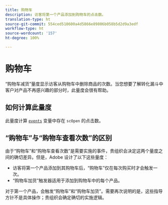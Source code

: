```yaml
---
title: 购物车
description: 访客将第一个产品添加到购物车的点击数。
translation-type: ht
source-git-commit: 554ced510600a4d5866e89806b058b5d2d9a3edf
workflow-type: ht
source-wordcount: '157'
ht-degree: 100%

---
```



# 购物车

“购物车减货”量度显示访客从购物车中删除商品的次数。当您想要了解转化漏斗中客户对产品不再感兴趣的部分时，此量度会很有帮助。

## 如何计算此量度

此量度计算 [`events`](/help/implement/vars/page-vars/events/events-overview.md) 变量中存在 `scOpen` 的点击数。

## “购物车”与“购物车查看次数”的区别

由于“购物车”和“购物车查看次数”是需要实施的事件，贵组织会决定这两个量度之间的确切差异。但是，Adobe 设计了以下这些量度：

* 访客将第一个产品添加到其购物车后，“购物车”仅在每次购买时才会触发一次。
* “购物车加货”触发器适用于添加到购物车中的每个产品。

对于第一个产品，会触发“购物车”和“购物车加货”。需要再次说明的是，这些指导方针不是具体操作；贵组织会确定确切的实施逻辑。

